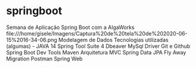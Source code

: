# springboot
Semana de Aplicação Spring Boot com a AlgaWorks
file:///home/gisele/Imagens/Captura%20de%20tela%20de%202020-06-15%2016-34-06.png
Modelagem de Dados
Tecnologias utilizadas (algumas) - 
JAVA 14
Spring Tool Suite 4
Dbeaver
MySql Driver
Git e Github
Spring Boot Dev Tools
Maven
Arquitetura MVC
Spring Data JPA
Fly Away Migration
Postman
Spring Web
